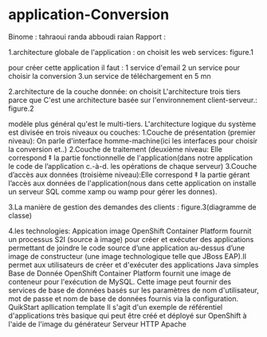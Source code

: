 # application-Conversion

Binome :
tahraoui randa
abboudi raian
Rapport :

1.architecture globale de l'application : on choisit les web services:
figure.1

pour créer cette application il faut :
1 service d'email
2 un service pour choisir la conversion 
3.un service de téléchargement en 5 mn
 

2.architecture de la couche donnée: on choisit L'architecture trois tiers parce que C'est une architecture basée sur l'environnement client-serveur.: 
figure.2

modèle plus général qu'est le multi-tiers. L'architecture logique du système est divisée en trois niveaux ou couches:
1.Couche de présentation (premier niveau): On parle d'interface homme-machine(ici les interfaces pour choisir la conversion et..)
2.Couche de traitement (deuxième niveau: Elle correspond ‡ la partie fonctionnelle de l'application(dans notre application 
le code de l’application c.-à-d. les opérations de chaque serveur)
3.Couche d’accès aux données (troisième niveau):Elle correspond ‡ la partie gérant l’accès aux données de l'application(nous 
dans cette application on installe un serveur SQL comme xamp ou wamp pour gérer les donnes).

3.La manière de gestion des demandes des clients :
figure.3(diagramme de classe)  


4.les technologies:
Appication image
OpenShift Container Platform fournit un processus S2I (source à image) pour créer et exécuter des applications permettant de joindre le code source d’une application au-dessus d’une image de constructeur (une image technologique telle que JBoss EAP).Il permet aux utilisateurs de créer et d'exécuter des applications Java simples
Base de Donnée
OpenShift Container Platform fournit une image de conteneur pour l'exécution de MySQL. Cette image peut fournir des services de base de données basés sur les paramètres de nom d'utilisateur, mot de passe et nom de base de données fournis via la configuration.
QuikStart apllication template 
Il s'agit d'un exemple de référentiel d'applications très basique qui peut être créé et déployé sur OpenShift à l'aide de l'image du générateur Serveur HTTP Apache








